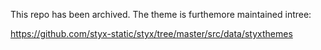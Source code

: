 This repo has been archived. The theme is furthemore maintained intree:

https://github.com/styx-static/styx/tree/master/src/data/styxthemes
